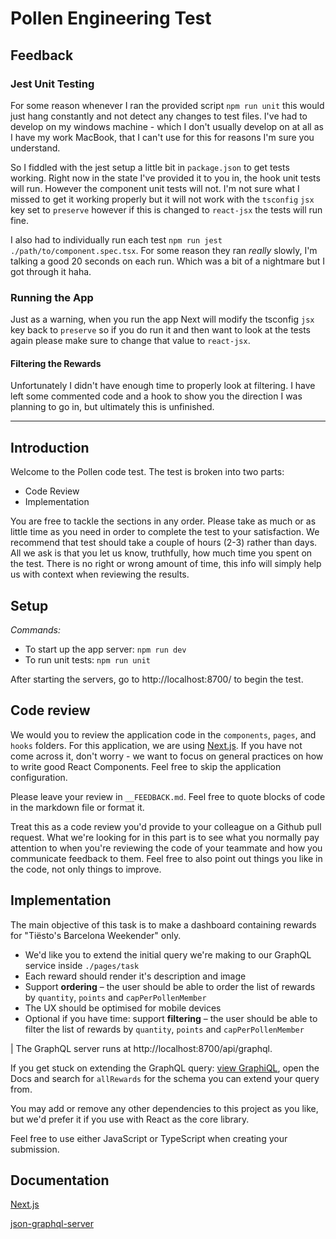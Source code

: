 # Pollen Engineering Test

## Feedback

### Jest Unit Testing
For some reason whenever I ran the provided script `npm run unit` this would just hang constantly and not detect any changes to test files.
I've had to develop on my windows machine - which I don't usually develop on at all as I have my work MacBook, that I can't use for this for reasons I'm sure you understand.

So I fiddled with the jest setup a little bit in `package.json` to get tests working. Right now in the state I've provided it to you in, the hook unit tests will run. However the component unit tests will not. I'm not sure what I missed to get it working properly but it will not work with the `tsconfig` `jsx` key set to `preserve` however if this is changed to `react-jsx` the tests will run fine. 

I also had to individually run each test `npm run jest ./path/to/component.spec.tsx`. For some reason they ran _really_ slowly, I'm talking a good 20 seconds on each run. Which was a bit of a nightmare but I got through it haha.

### Running the App
Just as a warning, when you run the app Next will modify the tsconfig `jsx` key back to `preserve` so if you do run it and then want to look at the tests again please make sure to change that value to `react-jsx`. 

#### Filtering the Rewards
Unfortunately I didn't have enough time to properly look at filtering. I have left some commented code and a hook to show you the direction I was planning to go in, but ultimately this is unfinished.

--------------------------------------------------------------------------------------------------------------------------------------------

## Introduction

Welcome to the Pollen code test. The test is broken into two parts:

- Code Review
- Implementation

You are free to tackle the sections in any order. Please take as much or as little time
as you need in order to complete the test to your satisfaction. We recommend that test
should take a couple of hours (2-3) rather than days. All we ask is that you
let us know, truthfully, how much time you spent on the test. There is no right or wrong
amount of time, this info will simply help us with context when reviewing the results.

## Setup

_Commands:_

- To start up the app server: `npm run dev`
- To run unit tests: `npm run unit`

After starting the servers, go to http://localhost:8700/ to begin the test.

## Code review

We would you to review the application code in the `components`, `pages`, and `hooks` folders. For this application, we are using [Next.js](https://nextjs.org/docs). If you have not come across it, don't worry - we want to focus on general practices on how to write good React Components. Feel free to skip the application configuration.

Please leave your review in `__FEEDBACK.md`. Feel free to quote blocks of code in the markdown file or format it.

Treat this as a code review you'd provide to your colleague on a Github pull request. What we're looking for in this part is to see what you normally pay attention to when you're reviewing the code of your teammate and how you communicate feedback to them. Feel free to also point out things you like in the code, not only things to improve.

## Implementation

The main objective of this task is to make a dashboard containing rewards for "Tiësto's Barcelona Weekender" only.

* We'd like you to extend the initial query we're making to our GraphQL service inside `./pages/task`
* Each reward should render it's description and image
* Support **ordering** – the user should be able to order the list of rewards by `quantity`, `points` and `capPerPollenMember`
* The UX should be optimised for mobile devices
* Optional if you have time: support **filtering** – the user should be able to filter the list of rewards by `quantity`, `points` and `capPerPollenMember`


| The GraphQL server runs at http://localhost:8700/api/graphql. 

If you get stuck on extending the GraphQL query: [view GraphiQL](http://localhost:8700/api/graphql?query=query%20allRewards(%24page%3A%20Int!)%20%7B%0A%20%20%20%20allRewards(page%3A%20%24page)%20%7B%0A%20%20%20%20%20%20%20%20name%0A%20%20%20%20%7D%0A%7D&variables=%7B%0A%20%20%22page%22%3A%200%0A%7D), open the Docs and search for `allRewards` for the schema you can extend your query from.

You may add or remove any other dependencies to this project as you like, but we'd prefer it if you use with React as the core library.

Feel free to use either JavaScript or TypeScript when creating your submission.

## Documentation

[Next.js](https://nextjs.org/docs)

[json-graphql-server](https://github.com/marmelab/json-graphql-server)

